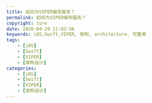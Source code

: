 ```yaml
---
title: 如何为VIPER编写服务？
permalink: 如何为VIPER编写服务？
copyright: ture
date: 2020-04-29 11:02:56
keywords: iOS,Swift,VIPER, 架构, architecture, 可重用
tags:
    - [iOS]
    - [Swift]
    - [VIPER]
    - [架构设计]
categories:
    - [iOS]
    - [Swift]
    - [VIPER]
    - [架构设计]
---
```

